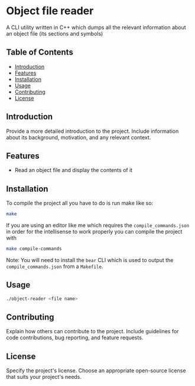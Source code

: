 # Object file reader 

A CLI utility written in C++ which dumps all the relevant information about an object file (its sections and symbols)

## Table of Contents

- [Introduction](#introduction)
- [Features](#features)
- [Installation](#installation)
- [Usage](#usage)
- [Contributing](#contributing)
- [License](#license)

## Introduction

Provide a more detailed introduction to the project. Include information about its background, motivation, and any relevant context.

## Features

- Read an object file and display the contents of it

## Installation

To compile the project all you have to do is run make like so:

```bash
make
```

If you are using an editor like me which requires the `compile_commands.json` in order for the intellisense to work properly you can compile the project with

```bash
make compile-commands
```

Note: You will need to install the `bear` CLI which is used to output the `compile_commands.json` from a `Makefile`.

## Usage

```bash
./object-reader <file name>
```

## Contributing

Explain how others can contribute to the project. Include guidelines for code contributions, bug reporting, and feature requests.

## License

Specify the project's license. Choose an appropriate open-source license that suits your project's needs.

